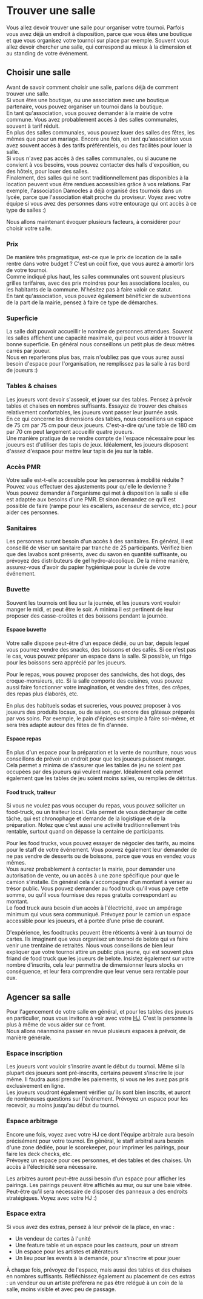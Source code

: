 # Trouver une salle

Vous allez devoir trouver une salle pour organiser votre tournoi. Parfois vous avez déjà un endroit à disposition, parce que vous êtes une boutique et que vous organisez votre tournoi sur place par exemple. Souvent vous allez devoir chercher une salle, qui correspond au mieux à la dimension et au standing de votre événement.


## Choisir une salle

Avant de savoir comment choisir une salle, parlons déjà de comment trouver une salle.  
Si vous êtes une boutique, ou une association avec une boutique partenaire, vous pouvez organiser un tournoi dans la boutique.  
En tant qu'association, vous pouvez demander à la mairie de votre commune. Vous avez probablement accès à des salles communales, souvent à tarif réduit.  
En plus des salles communales, vous pouvez louer des salles des fêtes, les mêmes que pour un mariage. Encore une fois, en tant qu'association vous avez souvent accès à des tarifs préférentiels, ou des facilités pour louer la salle.  
Si vous n'avez pas accès à des salles communales, ou si aucune ne convient à vos besoins, vous pouvez contacter des halls d'exposition, ou des hôtels, pour louer des salles.  
Finalement, des salles qui ne sont traditionnellement pas disponibles à la location peuvent vous être rendues accessibles grâce à vos relations. Par exemple, l'association Damocles a déjà organisé des tournois dans un lycée, parce que l'association était proche du proviseur. Voyez avec votre équipe si vous avez des personnes dans votre entourage qui ont accès à ce type de salles :)

Nous allons maintenant évoquer plusieurs facteurs, à considérer pour choisir votre salle.


### Prix

De manière très pragmatique, est-ce que le prix de location de la salle rentre dans votre budget ? C'est un coût fixe, que vous aurez à amortir lors de votre tournoi.  
Comme indiqué plus haut, les salles communales ont souvent plusieurs grilles tarifaires, avec des prix moindres pour les associations locales, ou les habitants de la commune. N'hésitez pas à faire valoir ce statut.  
En tant qu'association, vous pouvez également bénéficier de subventions de la part de la mairie, pensez à faire ce type de démarches.


### Superficie

La salle doit pouvoir accueillir le nombre de personnes attendues. Souvent les salles affichent une capacité maximale, qui peut vous aider à trouver la bonne superficie. En général nous conseillons un petit plus de deux mètres carrés par joueur.  
Nous en reparlerons plus bas, mais n'oubliez pas que vous aurez aussi besoin d'espace pour l'organisation, ne remplissez pas la salle à ras bord de joueurs :)


### Tables & chaises

Les joueurs vont devoir s'asseoir, et jouer sur des tables. Pensez à prévoir tables et chaises en nombres suffisants. Essayez de trouver des chaises relativement confortables, les joueurs vont passer leur journée assis.  
En ce qui concerne les dimensions des tables, nous conseillons un espace de 75 cm par 75 cm pour deux joueurs. C'est-a-dire qu'une table de 180 cm par 70 cm peut largement accueillir quatre joueurs.  
Une manière pratique de se rendre compte de l'espace nécessaire pour les joueurs est d'utiliser des tapis de jeux. Idéalement, les joueurs disposent d'assez d'espace pour mettre leur tapis de jeu sur la table.


### Accès PMR

Votre salle est-t-elle accessible pour les personnes à mobilité réduite ? Pouvez vous effectuer des ajustements pour qu'elle le devienne ?  
Vous pouvez demander à l'organisme qui met à disposition la salle si elle est adaptée aux besoins d'une PMR. Et sinon demandez ce qu'il est possible de faire (rampe pour les escaliers, ascenseur de service, etc.) pour aider ces personnes.


### Sanitaires

Les personnes auront besoin d'un accès à des sanitaires. En général, il est conseillé de viser un sanitaire par tranche de 25 participants. Vérifiez bien que des lavabos sont présents, avec du savon en quantité suffisante, ou prévoyez des distributeurs de gel hydro-alcoolique. De la même manière, assurez-vous d'avoir du papier hygiénique pour la durée de votre événement.


### Buvette

Souvent les tournois ont lieu sur la journée, et les joueurs vont vouloir manger le midi, et peut être le soir. A minima il est pertinent de leur proposer des casse-croûtes et des boissons pendant la journée.


#### Espace buvette

Votre salle dispose peut-être d'un espace dédié, ou un bar, depuis lequel vous pourrez vendre des snacks, des boissons et des cafés. Si ce n'est pas le cas, vous pouvez préparer un espace dans la salle. Si possible, un frigo pour les boissons sera apprécié par les joueurs.

Pour le repas, vous pouvez proposer des sandwichs, des hot dogs, des croque-monsieurs, etc. Si la salle comporte des cuisines, vous pouvez aussi faire fonctionner votre imagination, et vendre des frites, des crêpes, des repas plus élaborés, etc.

En plus des habituels sodas et sucreries, vous pouvez proposer à vos joueurs des produits locaux, ou de saison, ou encore des gâteaux préparés par vos soins. Par exemple, le pain d'épices est simple à faire soi-même, et sera très adapté autour des fêtes de fin d'année.


#### Espace repas

En plus d'un espace pour la préparation et la vente de nourriture, nous vous conseillons de prévoir un endroit pour que les joueurs puissent manger. Cela permet a minima de s'assurer que les tables de jeu ne soient pas occupées par des joueurs qui veulent manger. Idéalement cela permet également que les tables de jeu soient moins salies, ou remplies de détritus.


#### Food truck, traiteur

Si vous ne voulez pas vous occuper du repas, vous pouvez solliciter un food-truck, ou un traiteur local. Cela permet de vous décharger de cette tâche, qui est chronophage et demande de la logistique et de la préparation. Notez que c'est aussi une activité traditionnellement très rentable, surtout quand on dépasse la centaine de participants.

Pour les food trucks, vous pouvez essayer de négocier des tarifs, au moins pour le staff de votre événement. Vous pouvez également leur demander de ne pas vendre de desserts ou de boissons, parce que vous en vendez vous mêmes.  
Vous aurez probablement à contacter la mairie, pour demander une autorisation de vente, ou un accès à une zone spécifique pour que le camion s'installe. En général cela s'accompagne d'un montant à verser au trésor public. Vous pouvez demander au food truck qu'il vous paye cette somme, ou qu'il vous fournisse des repas gratuits correspondant au montant.  
Le food truck aura besoin d’un accès à l'électricité, avec un ampérage minimum qui vous sera communiqué. Prévoyez pour le camion un espace accessible pour les joueurs, et à portée d’une prise de courant.

D'expérience, les foodtrucks peuvent être réticents à venir à un tournoi de cartes. Ils imaginent que vous organisez un tournoi de belote qui va faire venir une trentaine de retraités. Nous vous conseillons de bien leur expliquer que votre tournoi attire un public plus jeune, qui est souvent plus friand de food truck que les joueurs de belote. Insistez également sur votre nombre d'inscrits, cela leur permettra de dimensionner leurs stocks en conséquence, et leur fera comprendre que leur venue sera rentable pour eux.


## Agencer sa salle

Pour l'agencement de votre salle en général, et pour les tables des joueurs en particulier, nous vous invitons à voir avec votre [HJ](arbitres.md). C'est la personne la plus à même de vous aider sur ce front.  
Nous allons néanmoins passer en revue plusieurs espaces à prévoir, de manière générale.


### Espace inscription

Les joueurs vont vouloir s'inscrire avant le début du tournoi. Même si la plupart des joueurs sont pré-inscrits, certains peuvent s'inscrire le jour même. Il faudra aussi prendre les paiements, si vous ne les avez pas pris exclusivement en ligne.  
Les joueurs voudront également vérifier qu'ils sont bien inscrits, et auront de nombreuses questions sur l'événement. Prévoyez un espace pour les recevoir, au moins jusqu'au début du tournoi.


### Espace arbitrage

Encore une fois, voyez avec votre HJ ce dont l'équipe arbitrale aura besoin précisément pour votre tournoi. En général, le staff arbitral aura besoin d'une zone dédiée, pour le scorekeeper, pour imprimer les pairings, pour faire les deck checks, etc.  
Prévoyez un espace pour ces personnes, et des tables et des chaises. Un accès à l'électricité sera nécessaire.

Les arbitres auront peut-être aussi besoin d’un espace pour afficher les pairings. Les pairings peuvent être affichés au mur, ou sur une baie vitrée. Peut-être qu'il sera nécessaire de disposer des panneaux a des endroits stratégiques. Voyez avec votre HJ :)


### Espace extra

Si vous avez des extras, pensez à leur prévoir de la place, en vrac :

- Un vendeur de cartes à l'unité
- Une feature table et un espace pour les casteurs, pour un stream
- Un espace pour les artistes et altérateurs
- Un lieu pour les events à la demande, pour s'inscrire et pour jouer

À chaque fois, prévoyez de l'espace, mais aussi des tables et des chaises en nombres suffisants. Réfléchissez également au placement de ces extras : un vendeur ou un artiste préférera ne pas être relégué à un coin de la salle, moins visible et avec peu de passage.
